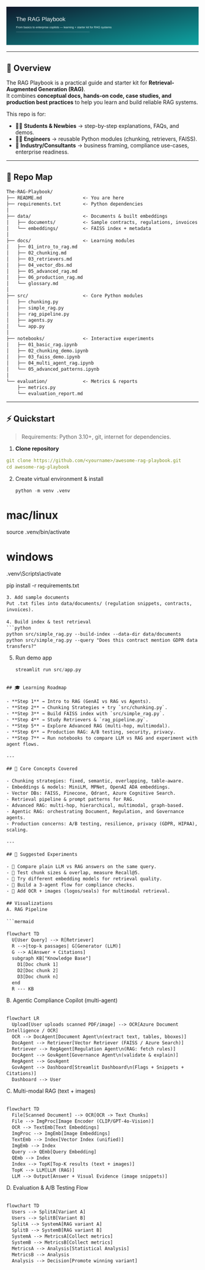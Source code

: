 ![banner](docs/1.svg)

---

## 🚀 Overview
The RAG Playbook is a practical guide and starter kit for **Retrieval-Augmented Generation (RAG)**.  
It combines **conceptual docs, hands-on code, case studies, and production best practices** to help you learn and build reliable RAG systems.

This repo is for:
- 🧑‍🎓 **Students & Newbies** → step-by-step explanations, FAQs, and demos.  
- 👩‍💻 **Engineers** → reusable Python modules (chunking, retrievers, FAISS).  
- 🏢 **Industry/Consultants** → business framing, compliance use-cases, enterprise readiness.

---

## 📂 Repo Map
```
The-RAG-Playbook/
├── README.md               <- You are here
├── requirements.txt        <- Python dependencies
│
├── data/                   <- Documents & built embeddings
│   ├── documents/          <- Sample contracts, regulations, invoices
│   └── embeddings/         <- FAISS index + metadata
│
├── docs/                   <- Learning modules
│   ├── 01_intro_to_rag.md
│   ├── 02_chunking.md
│   ├── 03_retrievers.md
│   ├── 04_vector_dbs.md
│   ├── 05_advanced_rag.md
│   ├── 06_production_rag.md
│   └── glossary.md
│
├── src/                    <- Core Python modules
│   ├── chunking.py
│   ├── simple_rag.py
│   ├── rag_pipeline.py
│   ├── agents.py
│   └── app.py
│
├── notebooks/              <- Interactive experiments
│   ├── 01_basic_rag.ipynb
│   ├── 02_chunking_demo.ipynb
│   ├── 03_faiss_demo.ipynb
│   ├── 04_multi_agent_rag.ipynb
│   └── 05_advanced_patterns.ipynb
│
└── evaluation/             <- Metrics & reports
    ├── metrics.py
    └── evaluation_report.md
```


---

## ⚡ Quickstart

> Requirements: Python 3.10+, git, internet for dependencies.

1. **Clone repository**
```yaml
git clone https://github.com/<yourname>/awesome-rag-playbook.git
cd awesome-rag-playbook
```

2. Create virtual environment & install
   ```python
   python -m venv .venv
# mac/linux
source .venv/bin/activate
# windows
.venv\Scripts\activate

pip install -r requirements.txt

```
3. Add sample documents
Put .txt files into data/documents/ (regulation snippets, contracts, invoices).

4. Build index & test retrieval
```python
python src/simple_rag.py --build-index --data-dir data/documents
python src/simple_rag.py --query "Does this contract mention GDPR data transfers?"
```

5. Run demo app
   ```python
   streamlit run src/app.py
```

## 🎓 Learning Roadmap

- **Step 1** → Intro to RAG (GenAI vs RAG vs Agents).  
- **Step 2** → Chunking Strategies + try `src/chunking.py`.  
- **Step 3** → Build FAISS index with `src/simple_rag.py`.  
- **Step 4** → Study Retrievers & `rag_pipeline.py`.  
- **Step 5** → Explore Advanced RAG (multi-hop, multimodal).  
- **Step 6** → Production RAG: A/B testing, security, privacy.  
- **Step 7** → Run notebooks to compare LLM vs RAG and experiment with agent flows.  

---

## 🔑 Core Concepts Covered

- Chunking strategies: fixed, semantic, overlapping, table-aware.  
- Embeddings & models: MiniLM, MPNet, OpenAI ADA embeddings.  
- Vector DBs: FAISS, Pinecone, Qdrant, Azure Cognitive Search.  
- Retrieval pipeline & prompt patterns for RAG.  
- Advanced RAG: multi-hop, hierarchical, multimodal, graph-based.  
- Agentic RAG: orchestrating Document, Regulation, and Governance agents.  
- Production concerns: A/B testing, resilience, privacy (GDPR, HIPAA), scaling.  

---

## 🧪 Suggested Experiments

- 🔹 Compare plain LLM vs RAG answers on the same query.  
- 🔹 Test chunk sizes & overlap, measure Recall@5.  
- 🔹 Try different embedding models for retrieval quality.  
- 🔹 Build a 3-agent flow for compliance checks.  
- 🔹 Add OCR + images (logos/seals) for multimodal retrieval.

## Visualizations
A. RAG Pipeline

```mermaid

flowchart TD
  U[User Query] --> R[Retriever]
  R -->|top-k passages| G[Generator (LLM)]
  G --> A[Answer + Citations]
  subgraph KB["Knowledge Base"]
    D1[Doc chunk 1]
    D2[Doc chunk 2]
    D3[Doc chunk n]
  end
  R --- KB

```

B. Agentic Compliance Copilot (multi-agent)

```mermaid

flowchart LR
  Upload[User uploads scanned PDF/image] --> OCR[Azure Document Intelligence / OCR]
  OCR --> DocAgent[Document Agent\n(extract text, tables, bboxes)]
  DocAgent --> Retriever[Vector Retriever (FAISS / Azure Search)]
  Retriever --> RegAgent[Regulation Agent\n(RAG: fetch rules)]
  DocAgent --> GovAgent[Governance Agent\n(validate & explain)]
  RegAgent --> GovAgent
  GovAgent --> Dashboard[Streamlit Dashboard\n(Flags + Snippets + Citations)]
  Dashboard --> User

```

C. Multi-modal RAG (text + images)

```mermaid

flowchart TD
  File[Scanned Document] --> OCR[OCR -> Text Chunks]
  File --> ImgProc[Image Encoder (CLIP/GPT-4o-Vision)]
  OCR --> TextEmb[Text Embeddings]
  ImgProc --> ImgEmb[Image Embeddings]
  TextEmb --> Index[Vector Index (unified)]
  ImgEmb --> Index
  Query --> QEmb[Query Embedding]
  QEmb --> Index
  Index --> TopK[Top-K results (text + images)]
  TopK --> LLM[LLM (RAG)]
  LLM --> Output[Answer + Visual Evidence (image snippets)]

```

D. Evaluation & A/B Testing Flow

```mermaid

flowchart TD
  Users --> SplitA[Variant A]
  Users --> SplitB[Variant B]
  SplitA --> SystemA[RAG variant A]
  SplitB --> SystemB[RAG variant B]
  SystemA --> MetricsA[Collect metrics]
  SystemB --> MetricsB[Collect metrics]
  MetricsA --> Analysis[Statistical Analysis]
  MetricsB --> Analysis
  Analysis --> Decision[Promote winning variant]

```

